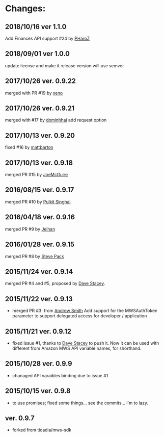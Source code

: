 # Changes:

## 2018/10/16 ver 1.1.0

Add Finances API support #24 by [PHaroZ](https://github.com/PHaroZ)

## 2018/09/01 ver 1.0.0

update license and make it release version
will use semver

## 2017/10/26 ver. 0.9.22

merged with PR #19 by [xeno](https://github.com/xeno)

## 2017/10/26 ver. 0.9.21

merged with #17 by [dominhhai](https://github.com/dominhhai)
add request option

## 2017/10/13 ver. 0.9.20

fixed #16 by [mattbarton](https://github.com/mattbarton)

## 2017/10/13 ver. 0.9.18

merged PR #15 by [JoeMcGuire](https://github.com/JoeMcGuire)

## 2016/08/15 ver. 0.9.17

merged PR #10 by [Pulkit Singhal](https://github.com/pulkitsinghal)

## 2016/04/18 ver. 0.9.16

merged PR #9 by [Jelhan](https://github.com/jelhan)

## 2016/01/28 ver. 0.9.15

merged PR #8 by [Steve Pack](https://github.com/stevenpack)

## 2015/11/24 ver. 0.9.14

merged PR #4 and #5, proposed by [Dave Stacey](https://github.com/davestacey).

## 2015/11/22 ver. 0.9.13

- merged PR #3:
  from [Andrew Smith](https://github.com/emertechie)
  Add support for the MWSAuthToken parameter to support delegated access for developer / application

## 2015/11/21 ver. 0.9.12

- fixed issue #1, thanks to [Dave Stacey](https://github.com/davestacey) to push it.
  Now it can be used with different from Amazon MWS API variable names, for shorthand.

## 2015/10/28 ver. 0.9.9

- chanaged API varaibles binding due to issue #1

## 2015/10/15 ver. 0.9.8

- to use promises;
  fixed some things... see the commits... i'm to lazy.

## ver. 0.9.7

- forked from ticadia/mws-sdk
